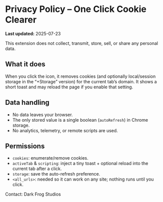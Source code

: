 # Privacy Policy – One Click Cookie Clearer

**Last updated:** 2025-07-23

This extension does not collect, transmit, store, sell, or share any personal data.

## What it does
When you click the icon, it removes cookies (and optionally local/session storage in the “+Storage” version) for the current tab’s domain. It shows a short toast and may reload the page if you enable that setting.

## Data handling
- No data leaves your browser.
- The only stored value is a single boolean (`autoRefresh`) in Chrome storage.
- No analytics, telemetry, or remote scripts are used.

## Permissions
- `cookies`: enumerate/remove cookies.
- `activeTab` & `scripting`: inject a tiny toast + optional reload into the current tab after a click.
- `storage`: save the auto-refresh preference.
- `<all_urls>`: needed so it can work on any site; nothing runs until you click.

Contact: Dark Frog Studios
